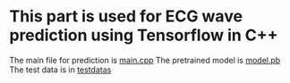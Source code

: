 # This part is used for ECG wave prediction using Tensorflow in C++
The main file for prediction is [main.cpp](testkeras/main.cpp)
The pretrained model is [model.pb](model.pb)
The test data is in [testdatas](testdatas)
